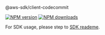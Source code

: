@aws-sdk/client-codecommit

[![NPM version](https://img.shields.io/npm/v/@aws-sdk/client-codecommit/preview.svg)](https://www.npmjs.com/package/@aws-sdk/client-codecommit)
[![NPM downloads](https://img.shields.io/npm/dm/@aws-sdk/client-codecommit.svg)](https://www.npmjs.com/package/@aws-sdk/client-codecommit)

For SDK usage, please step to [SDK reademe](https://github.com/aws/aws-sdk-js-v3).
